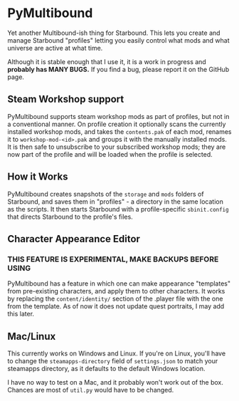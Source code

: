 # PyMultibound

Yet another Multibound-ish thing for Starbound. This lets you create and manage Starbound "profiles"
letting you easily control what mods and what universe are active at what time.

Although it is stable enough that I use it, it is a work in progress and **probably has MANY BUGS.** If you find a bug,
please report it on the GitHub page.

## Steam Workshop support

PyMultibound supports steam workshop mods as part of profiles, but not in a conventional manner. On profile creation it
optionally scans the currently installed workshop mods, and takes the `contents.pak`
of each mod, renames it to `workshop-mod-<id>.pak` and groups it with the manually installed mods. It is then safe to
unsubscribe to your subscribed workshop mods; they are now part of the profile and will be loaded when the profile is
selected.

## How it Works

PyMultibound creates snapshots of the `storage` and `mods` folders of Starbound, and saves them in "profiles" - a
directory in the same location as the scripts. It then starts Starbound with a profile-specific `sbinit.config` that
directs Starbound to the profile's files.

## Character Appearance Editor

### THIS FEATURE IS EXPERIMENTAL, MAKE BACKUPS BEFORE USING

PyMultibound has a feature in which one can make appearance "templates" from pre-existing characters, and apply them to
other characters. It works by replacing the `content/identity/` section of the .player file with the one from the
template. As of now it does not update quest portraits, I may add this later.

## Mac/Linux
This currently works on Windows and Linux. If you're on Linux, you'll have to change the `steamapps-directory` field of 
`settings.json` to match your steamapps directory, as it defaults to
the default Windows location.

I have no way to test on a Mac, and it probably won't work out of the box.
Chances are most of `util.py` would have to be changed.